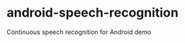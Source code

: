 android-speech-recognition
==========================

Continuous speech recognition for Android demo
